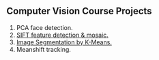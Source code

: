 ## Computer Vision Course Projects

1. PCA face detection.
2. [SIFT feature detection & mosaic.](https://github.com/YiyiDeng/Course-Computer-Vision/blob/master/SIFT/p2.md)
3. [Image Segmentation by K-Means.](https://github.com/YiyiDeng/Course-Computer-Vision/blob/master/KMEANS/Image%20Segmentation%20by%20K-Means.md)
4. Meanshift tracking.
